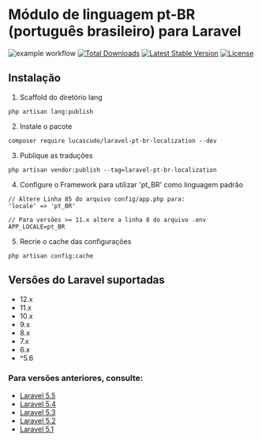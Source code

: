 # Módulo de linguagem pt-BR (português brasileiro) para Laravel

![example workflow](https://github.com/lucascudo/laravel-pt-br-localization/actions/workflows/master.yml/badge.svg) [![Total Downloads](https://poser.pugx.org/lucascudo/laravel-pt-br-localization/downloads)](https://packagist.org/packages/lucascudo/laravel-pt-br-localization) [![Latest Stable Version](https://poser.pugx.org/lucascudo/laravel-pt-br-localization/v/stable)](https://packagist.org/packages/lucascudo/laravel-pt-br-localization) [![License](https://poser.pugx.org/lucascudo/laravel-pt-br-localization/license)](https://packagist.org/packages/lucascudo/laravel-pt-br-localization)

## Instalação

1.  Scaffold do diretório lang

```shell
php artisan lang:publish
```

2.  Instale o pacote

```shell
composer require lucascudo/laravel-pt-br-localization --dev
```

3.  Publique as traduções

```shell
php artisan vendor:publish --tag=laravel-pt-br-localization
```

4.  Configure o Framework para utilizar 'pt_BR' como linguagem padrão

```
// Altere Linha 85 do arquivo config/app.php para:
'locale' => 'pt_BR'

// Para versões >= 11.x altere a linha 8 do arquivo .env
APP_LOCALE=pt_BR
```

5.  Recrie o cache das configurações

```shell
php artisan config:cache
```

## Versões do Laravel suportadas

-   12.x
-   11.x
-   10.x
-   9.x
-   8.x
-   7.x
-   6.x
-   ^5.6

### Para versões anteriores, consulte:

-   [Laravel 5.5](https://github.com/enniosousa/laravel-5.5-pt-BR-localization)
-   [Laravel 5.4](https://github.com/Leomhl/laravel-5.4-pt-br-localization)
-   [Laravel 5.3](https://github.com/leandroluk/laravel-5.3-pt-br-localization)
-   [Laravel 5.2](https://github.com/felipeporto/laravel-5.2-pt-br-localization)
-   [Laravel 5.1](https://github.com/bmonteirog/laravel-5.1-pt-br-localization)
